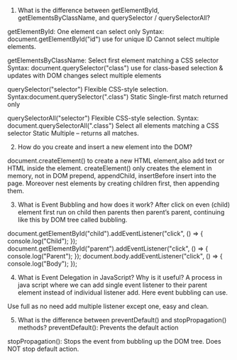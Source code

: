 1. What is the difference between getElementById, getElementsByClassName, and querySelector / querySelectorAll?

getElementById:
One element can select only
Syntax: document.getElementById("id")
use for unique ID
Cannot select multiple elements.

getElementsByClassName:
Select first element matching a CSS selector
Syntax: document.querySelector("class")
use for class-based selection & updates with DOM changes
select multiple elements

querySelector("selector")
Flexible CSS-style selection.
Syntax:document.querySelector(".class")
Static
Single-first match returned only 

querySelectorAll("selector")
Flexible CSS-style selection.
Syntax: document.querySelectorAll(".class")
Select all elements matching a CSS selector
Static
Multiple – returns all matches.

2. How do you create and insert a new element into the DOM?

document.createElement() to create a new HTML element,also add text or HTML inside the element.
createElement() only creates the element in memory, not in DOM
prepend, appendChild, insertBefore insert into the page.
Moreover nest elements by creating children first, then appending them.

3. What is Event Bubbling and how does it work?
After click on even (child) element first run on child then parents then parent’s parent, continuing like this by DOM tree called bubbling.

document.getElementById("child").addEventListener("click", () => {
  console.log("Child");
});
document.getElementById("parent").addEventListener("click", () => {
  console.log("Parent");
});
document.body.addEventListener("click", () => {
  console.log("Body");
});


4. What is Event Delegation in JavaScript? Why is it useful?
A process in java script where we can add single event listener to their parent element instead of individual listener add. Here event bubbling can use.
 
Use full as no need add multiple listener except one, easy and clean.


5. What is the difference between preventDefault() and stopPropagation() methods?
preventDefault():
Prevents the default action 

stopPropagation():
Stops the event from bubbling up the DOM tree.
Does NOT stop default action.








